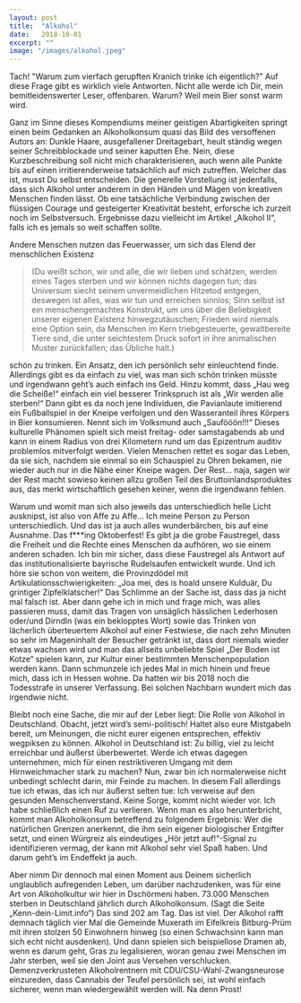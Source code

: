 ```yaml
---
layout: post
title:  "Alkohol"
date:   2018-10-01
excerpt: ""
image: "/images/alkohol.jpeg"
---
```


Tach! "Warum zum vierfach gerupften Kranich trinke ich eigentlich?" Auf diese Frage gibt es wirklich viele Antworten. Nicht alle werde ich Dir, mein bemitleidenswerter Leser, offenbaren. Warum? Weil mein Bier sonst warm wird.

Ganz im Sinne dieses Kompendiums meiner geistigen Abartigkeiten springt einen beim Gedanken an Alkoholkonsum quasi das Bild des versoffenen Autors an: Dunkle Haare, ausgefallener Dreitagebart, heult ständig wegen seiner Schreibblockade und seiner kaputten Ehe. Nein, diese Kurzbeschreibung soll nicht mich charakterisieren, auch wenn alle Punkte bis auf einen irritierenderweise tatsächlich auf mich zutreffen. Welcher das ist, musst Du selbst entscheiden. Die generelle Vorstellung ist jedenfalls, dass sich Alkohol unter anderem in den Händen und Mägen von kreativen Menschen finden lässt. Ob eine tatsächliche Verbindung zwischen der flüssigen Courage und gesteigerter Kreativität besteht, erforsche ich zurzeit noch im Selbstversuch. Ergebnisse dazu vielleicht im Artikel „Alkohol II“, falls ich es jemals so weit schaffen sollte.

Andere Menschen nutzen das Feuerwasser, um sich das Elend der menschlichen Existenz
 
> (Du weißt schon, wir und alle, die wir lieben und schätzen, werden eines Tages sterben und wir können nichts dagegen tun; das Universum siecht seinem unvermeidlichen Hitzetod entgegen, deswegen ist alles, was wir tun und erreichen sinnlos; Sinn selbst ist ein menschengemachtes Konstrukt, um uns über die Beliebigkeit unserer eigenen Existenz hinwegzutäuschen; Frieden wird niemals eine Option sein, da Menschen im Kern triebgesteuerte, gewaltbereite Tiere sind, die unter seichtestem Druck sofort in ihre animalischen Muster zurückfallen; das Übliche halt.)

schön zu trinken. Ein Ansatz, den ich persönlich sehr einleuchtend finde. Allerdings gibt es da einfach zu viel, was man sich schön trinken müsste und irgendwann geht’s auch einfach ins Geld. Hinzu kommt, dass „Hau weg die Scheiße!“ einfach ein viel besserer Trinkspruch ist als „Wir werden alle sterben!“
Dann gibt es da noch jene Individuen, die Pavianlaute imitierend ein Fußballspiel in der Kneipe verfolgen und den Wasseranteil ihres Körpers in Bier konsumieren. Nennt sich im Volksmund auch „Saufööön!!!“ Dieses kulturelle Phänomen spielt sich meist freitag- oder samstagabends ab und kann in einem Radius von drei Kilometern rund um das Epizentrum auditiv problemlos mitverfolgt werden. Vielen Menschen rettet es sogar das Leben, da sie sich, nachdem sie einmal so ein Schauspiel zu Ohren bekamen, nie wieder auch nur in die Nähe einer Kneipe wagen. Der Rest… naja, sagen wir der Rest macht sowieso keinen allzu großen Teil des Bruttoinlandsproduktes aus, das merkt wirtschaftlich gesehen keiner, wenn die irgendwann fehlen.

Warum und womit man sich also jeweils das unterschiedlich helle Licht ausknipst, ist also von Affe zu Affe… Ich meine Person zu Person unterschiedlich. Und das ist ja auch alles wunderbärchen, bis auf eine Ausnahme. Das f***ing Oktoberfest! Es gibt ja die grobe Faustregel, dass die Freiheit und die Rechte eines Menschen da aufhören, wo sie einem anderen schaden. Ich bin mir sicher, dass diese Faustregel als Antwort auf das institutionalisierte bayrische Rudelsaufen entwickelt wurde. Und ich höre sie schon von weitem, die Provinzdödel mit Artikulationsschwierigkeiten: „Joa mei, des is hoald unsere Kulduär, Du grintiger Zipfelklatscher!“ Das Schlimme an der Sache ist, dass das ja nicht mal falsch ist. Aber dann gehe ich in mich und frage mich, was alles passieren muss, damit das Tragen von unsäglich hässlichen Lederhosen oder/und Dirndln (was ein beklopptes Wort) sowie das Trinken von lächerlich überteuertem Alkohol auf einer Festwiese, die nach zehn Minuten so sehr im Mageninhalt der Besucher getränkt ist, dass dort niemals wieder etwas wachsen wird und man das allseits unbeliebte Spiel „Der Boden ist Kotze“ spielen kann, zur Kultur einer bestimmten Menschenpopulation werden kann. Dann schmunzele ich jedes Mal in mich hinein und freue mich, dass ich in Hessen wohne. Da hatten wir bis 2018 noch die Todesstrafe in unserer Verfassung. Bei solchen Nachbarn wundert mich das irgendwie nicht.

Bleibt noch eine Sache, die mir auf der Leber liegt: Die Rolle von Alkohol in Deutschland. Obacht, jetzt wird’s semi-politisch! Haltet also eure Mistgabeln bereit, um Meinungen, die nicht eurer eigenen entsprechen, effektiv wegpiksen zu können. Alkohol in Deutschland ist: Zu billig, viel zu leicht erreichbar und äußerst überbewertet. Werde ich etwas dagegen unternehmen, mich für einen restriktiveren Umgang mit dem Hirnweichmacher stark zu machen? Nun, zwar bin ich normalerweise nicht unbedingt schlecht darin, mir Feinde zu machen. In diesem Fall allerdings tue ich etwas, das ich nur äußerst selten tue: Ich verweise auf den gesunden Menschenverstand. Keine Sorge, kommt nicht wieder vor. Ich habe schließlich einen Ruf zu verlieren. Wenn man es also herunterbricht, kommt man Alkoholkonsum betreffend zu folgendem Ergebnis: Wer die natürlichen Grenzen anerkennt, die ihm sein eigener biologischer Entgifter setzt, und einen Würgreiz als eindeutiges „Hör jetzt auf!“-Signal zu identifizieren vermag, der kann mit Alkohol sehr viel Spaß haben. Und darum geht’s im Endeffekt ja auch.

Aber nimm Dir dennoch mal einen Moment aus Deinem sicherlich unglaublich aufregenden Leben, um darüber nachzudenken, was für eine Art von Alkoholkultur wir hier in Dschörmeni haben. 73.000 Menschen sterben in Deutschland jährlich durch Alkoholkonsum. (Sagt die Seite „Kenn-dein-Limit.info“) 
Das sind 202 am Tag. Das ist viel. Der Alkohol rafft demnach täglich vier Mal die Gemeinde Muxerath im Eifelkreis Bitburg-Prüm mit ihren stolzen 50 Einwohnern hinweg (so einen Schwachsinn kann man sich echt nicht ausdenken). Und dann spielen sich beispiellose Dramen ab, wenn es darum geht, Gras zu legalisieren, woran genau zwei Menschen im Jahr sterben, weil sie den Joint aus Versehen verschlucken. Demenzverkrusteten Alkoholrentnern mit CDU/CSU-Wahl-Zwangsneurose einzureden, dass Cannabis der Teufel persönlich sei, ist wohl einfach sicherer, wenn man wiedergewählt werden will. Na denn Prost!

